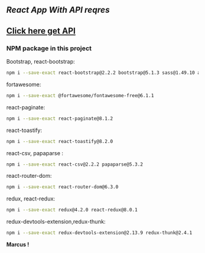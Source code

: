 ## _React App With API reqres_

## [Click here get API](https://reqres.in)

### NPM package in this project

Bootstrap, react-bootstrap:

```sh
npm i --save-exact react-bootstrap@2.2.2 bootstrap@5.1.3 sass@1.49.10 axios@0.26.1
```

fortawesome:

```sh
npm i --save-exact @fortawesome/fontawesome-free@6.1.1
```

react-paginate:

```sh
npm i --save-exact react-paginate@8.1.2
```

react-toastify:

```sh
npm i --save-exact react-toastify@8.2.0
```

react-csv, papaparse :

```sh
npm i --save-exact react-csv@2.2.2 papaparse@5.3.2
```

react-router-dom:

```sh
npm i --save-exact react-router-dom@6.3.0
```

redux, react-redux:

```sh
npm i --save-exact redux@4.2.0 react-redux@8.0.1
```

redux-devtools-extension,redux-thunk:

```sh
npm i --save-exact redux-devtools-extension@2.13.9 redux-thunk@2.4.1
```

**Marcus !**
